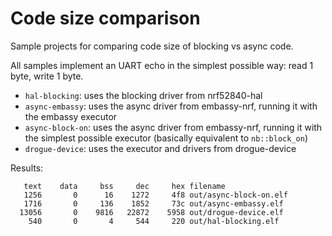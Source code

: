 # Code size comparison

Sample projects for comparing code size of blocking vs async code.

All samples implement an UART echo in the simplest possible way: read 1 byte, write 1 byte.

- `hal-blocking`: uses the blocking driver from nrf52840-hal
- `async-embassy`: uses the async driver from embassy-nrf, running it with the embassy executor
- `async-block-on`: uses the async driver from embassy-nrf, running it with the simplest possible executor (basically equivalent to `nb::block_on`)
- `drogue-device`: uses the executor and drivers from drogue-device

Results:

```
   text    data     bss     dec     hex filename
   1256       0      16    1272     4f8 out/async-block-on.elf
   1716       0     136    1852     73c out/async-embassy.elf
  13056       0    9816   22872    5958 out/drogue-device.elf
    540       0       4     544     220 out/hal-blocking.elf
```